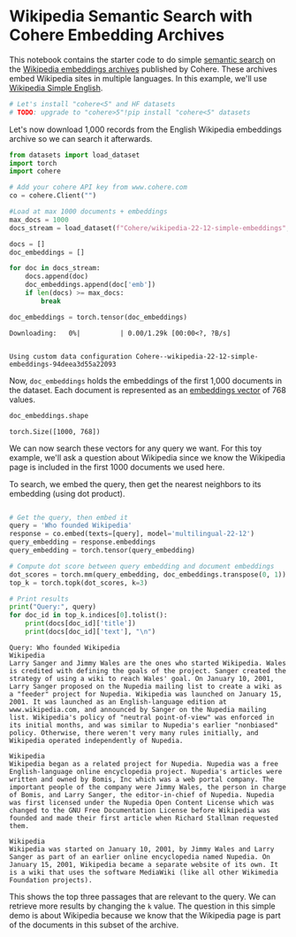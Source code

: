 # Wikipedia Semantic Search with Cohere Embedding Archives
This notebook contains the starter code to do simple [semantic search](https://txt.cohere.ai/what-is-semantic-search/) on the [Wikipedia embeddings archives](https://txt.cohere.ai/embedding-archives-wikipedia/) published by Cohere. These archives embed Wikipedia sites in multiple languages. In this example, we'll use [Wikipedia Simple English](https://huggingface.co/datasets/Cohere/wikipedia-22-12-simple-embeddings). 


```python
# Let's install "cohere<5" and HF datasets
# TODO: upgrade to "cohere>5"!pip install "cohere<5" datasets
```

Let's now download 1,000 records from the English Wikipedia embeddings archive so we can search it afterwards.


```python
from datasets import load_dataset
import torch
import cohere

# Add your cohere API key from www.cohere.com
co = cohere.Client("")  

#Load at max 1000 documents + embeddings
max_docs = 1000
docs_stream = load_dataset(f"Cohere/wikipedia-22-12-simple-embeddings", split="train", streaming=True)

docs = []
doc_embeddings = []

for doc in docs_stream:
    docs.append(doc)
    doc_embeddings.append(doc['emb'])
    if len(docs) >= max_docs:
        break

doc_embeddings = torch.tensor(doc_embeddings)
```


    Downloading:   0%|          | 0.00/1.29k [00:00<?, ?B/s]


    Using custom data configuration Cohere--wikipedia-22-12-simple-embeddings-94deea3d55a22093


Now, `doc_embeddings` holds the embeddings of the first 1,000 documents in the dataset. Each document is represented as an [embeddings vector](https://txt.cohere.ai/sentence-word-embeddings/) of 768 values.


```python
doc_embeddings.shape
```




    torch.Size([1000, 768])



We can now search these vectors for any query we want. For this toy example, we'll ask a question about Wikipedia since we know the Wikipedia page is included in the first 1000 documents we used here.

To search, we embed the query, then get the nearest neighbors to its embedding (using dot product).


```python

# Get the query, then embed it
query = 'Who founded Wikipedia'
response = co.embed(texts=[query], model='multilingual-22-12')
query_embedding = response.embeddings 
query_embedding = torch.tensor(query_embedding)

# Compute dot score between query embedding and document embeddings
dot_scores = torch.mm(query_embedding, doc_embeddings.transpose(0, 1))
top_k = torch.topk(dot_scores, k=3)

# Print results
print("Query:", query)
for doc_id in top_k.indices[0].tolist():
    print(docs[doc_id]['title'])
    print(docs[doc_id]['text'], "\n")

```

    Query: Who founded Wikipedia
    Wikipedia
    Larry Sanger and Jimmy Wales are the ones who started Wikipedia. Wales is credited with defining the goals of the project. Sanger created the strategy of using a wiki to reach Wales' goal. On January 10, 2001, Larry Sanger proposed on the Nupedia mailing list to create a wiki as a "feeder" project for Nupedia. Wikipedia was launched on January 15, 2001. It was launched as an English-language edition at www.wikipedia.com, and announced by Sanger on the Nupedia mailing list. Wikipedia's policy of "neutral point-of-view" was enforced in its initial months, and was similar to Nupedia's earlier "nonbiased" policy. Otherwise, there weren't very many rules initially, and Wikipedia operated independently of Nupedia. 
    
    Wikipedia
    Wikipedia began as a related project for Nupedia. Nupedia was a free English-language online encyclopedia project. Nupedia's articles were written and owned by Bomis, Inc which was a web portal company. The important people of the company were Jimmy Wales, the person in charge of Bomis, and Larry Sanger, the editor-in-chief of Nupedia. Nupedia was first licensed under the Nupedia Open Content License which was changed to the GNU Free Documentation License before Wikipedia was founded and made their first article when Richard Stallman requested them. 
    
    Wikipedia
    Wikipedia was started on January 10, 2001, by Jimmy Wales and Larry Sanger as part of an earlier online encyclopedia named Nupedia. On January 15, 2001, Wikipedia became a separate website of its own. It is a wiki that uses the software MediaWiki (like all other Wikimedia Foundation projects). 
    


This shows the top three passages that are relevant to the query. We can retrieve more results by changing the `k` value. The question in this simple demo is about Wikipedia because we know that the Wikipedia page is part of the documents in this subset of the archive.
